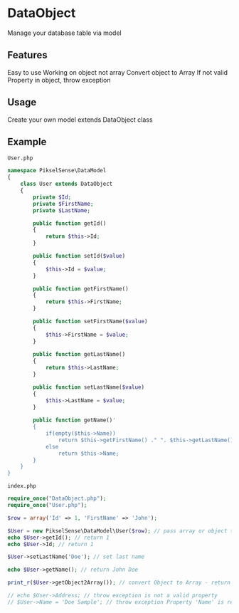 # DataObject
Manage your database table via model

Features
--------
Easy to use
Working on object not array
Convert object to Array
If not valid Property in object, throw exception

Usage
--------
Create your own model extends DataObject class

Example
--------

```
User.php
```

```php
namespace PikselSense\DataModel
{
    class User extends DataObject
    {
        private $Id;
        private $FirstName;
        private $LastName;

        public function getId()
        {
            return $this->Id;
        }

        public function setId($value)
        {
            $this->Id = $value;
        }

        public function getFirstName()
        {
            return $this->FirstName;
        }

        public function setFirstName($value)
        {
            $this->FirstName = $value;
        }
        
        public function getLastName()
        {
            return $this->LastName;
        }

        public function setLastName($value)
        {
            $this->LastName = $value;
        }
        
        public function getName()'
        {
            if(empty($this->Name))
                return $this->getFirstName() ." ". $this->getLastName();
            else
                return $this->Name;
        }
    }
}
```

```
index.php
```

```php
require_once("DataObject.php");
require_once("User.php");

$row = array('Id' => 1, 'FirstName' => 'John');

$User = new PikselSense\DataModel\User($row); // pass array or object to set properties
echo $User->getId(); // return 1
echo $User->Id; // return 1

$User->setLastName('Doe'); // set last name

echo $User->getName(); // return John Doe

print_r($User->getObject2Array()); // convert Object to Array - return  array('Id' => 1, 'FirstName' => 'John', 'LastName' => 'Doe', 'Name' => 'John Doe');

// echo $User->Address; // throw exception is not a valid property
// $User->Name = 'Doe Sample'; // throw exception Property 'Name' is read only
```

